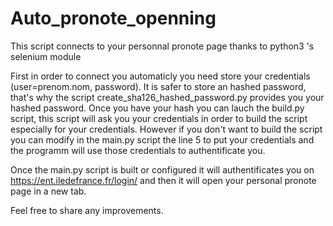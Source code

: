 # Auto_pronote_openning
This script connects to your personnal pronote page thanks to python3 's selenium module

First in order to connect you automaticly you need store your credentials (user=prenom.nom, password).
It is safer to store an hashed password, that's why the script create_sha126_hashed_password.py provides you your hashed password.
Once you have your hash you can lauch the build.py script, this script will ask you your credentials in order to build the script especially for your 
credentials.
However if you don't want to build the script you can modify in the main.py script the line 5 to put your credentials and the programm will use those 
credentials to authentificate you.

Once the main.py script is built or configured it will authentificates you on https://ent.iledefrance.fr/login/ and then it will open your personal pronote
page in a new tab.

Feel free to share any improvements.   
